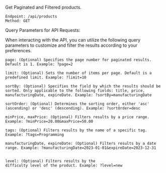Get Paginated and Filtered products.

    Endpoint: /api/products
    Method: GET

Query Parameters for API Requests:

When interacting with the API, you can utilize the following query parameters to customize and filter the results according to your preferences.

    page: (Optional) Specifies the page number for paginated results. Default is 1. Example: ?page=2

    limit: (Optional) Sets the number of items per page. Default is a predefined limit. Example: ?limit=10

    sortBy: (Optional) Specifies the field by which the results should be sorted. Only applicable to the following fields: title, price, manufacturingDate, expireDate. Example: ?sortBy=manufacturingDate

    sortOrder: (Optional) Determines the sorting order, either 'asc' (ascending) or 'desc' (descending). Example: ?sortOrder=desc

    minPrice, maxPrice: (Optional) Filters results by a price range. Example: ?minPrice=20.00&maxPrice=50.00

    tags: (Optional) Filters results by the name of a specific tag. Example: ?tags=Programming

    manufacturingDate, expireDate: (Optional) Filters results by a date range. Example: ?manufacturingDate=2023-01-01&expireDate=2023-12-31


    level: (Optional) Filters results by the 
    difficulty level of the product. Example: ?level=new
